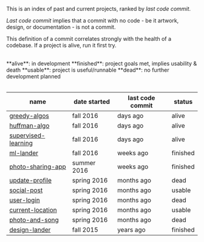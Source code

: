 This is an index of past and current projects, ranked by *last code commit*. 

*Last code commit* implies that a commit with no code - be it artwork, design, or documentation - is not a commit.

This definition of a commit correlates strongly with the health of a codebase. If a project is alive, run it first try.

<br>
**alive**: in development  
**finished**: project goals met, implies usability & death  
**usable**: project is useful/runnable  
**dead**: no further development planned
<br><br>

| name | date started | last code commit | status | 
| ---- | --------- | ---- | --------- | 
| [greedy-algos](https://github.com/samputnam/haskell) | fall 2016 | days ago | alive |
| [huffman-algo](https://github.com/samputnam/scala) | fall 2016 | days ago | alive |
| [supervised-learning](https://github.com/samputnam/kaggle-r) | fall 2016 | days ago | alive |
| [ml-lander](https://github.com/samputnam/vahula) | fall 2016 | weeks ago | finished |
| [photo-sharing-app](https://github.com/samputnam/wings) | summer 2016 | weeks ago | finished |
| [update-profile](https://github.com/samputnam/one) | spring 2016 | months ago| dead |
| [social-post](https://github.com/samputnam/share) | spring 2016 | months ago | usable |
| [user-login](https://github.com/samputnam/homesafe) | spring 2016 | months ago | dead |
| [current-location](https://github.com/dartmouth-entrepreneurial-network/ware) | spring 2016 | months ago | usable |
| [photo-and-song](https://github.com/dartmouth-entrepreneurial-network/generic) | spring 2016 | months ago | dead |
| [design-lander](https://github.com/samputnam/putnamholson) | fall 2015 | years ago | finished |


